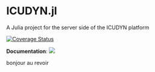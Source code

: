 # ICUDYN.jl

A Julia project for the server side of the ICUDYN platform

[![Coverage Status](http://codecov.io/github/ICUDYN/ICUDYN.jl/coverage.svg?branch=main)](http://codecov.io/github/ICUDYN/ICUDYN.jl?branch=main)

**Documentation**:  [![][docs-latest-img]][docs-latest-url]

[docs-latest-img]: https://img.shields.io/badge/docs-latest-blue.svg
[docs-latest-url]: https://icudyn.github.io/ICUDYN.jl/

bonjour
au revoir
